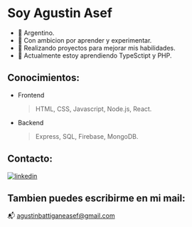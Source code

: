 # Soy Agustin Asef 
- 🔭 Argentino.
- 🧠 Con ambicion por aprender y experimentar.
- 🤔 Realizando proyectos para mejorar mis habilidades.
- 🌱 Actualmente estoy aprendiendo TypeSctipt y PHP.

## Conocimientos:
- Frontend
  >HTML, CSS, Javascript, Node.js, React.
- Backend
  > Express, SQL, Firebase, MongoDB.
  
## Contacto:
[![linkedin](https://img.shields.io/badge/linkedin-0A66C2?style=for-the-badge&logo=linkedin&logoColor=white)](https://www.linkedin.com/)

## Tambien puedes escribirme en mi mail:
📬 agustinbattiganeasef@gmail.com
